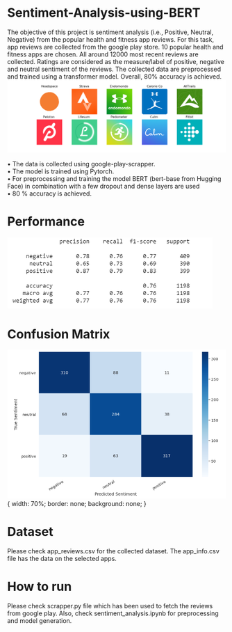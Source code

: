 # Sentiment-Analysis-using-BERT
The objective of this project is sentiment analysis (i.e., Positive, Neutral, Negative) from the popular health and fitness app reviews. For this task, app reviews are collected from the google play store. 10 popular health and fitness apps are chosen. All around 12000 most recent reviews are collected. Ratings are considered as the measure/label of positive, negative and neutral sentiment of the reviews. The collected data are preprocessed and trained using a transformer model. Overall, 80% accuracy is achieved. 
![](apps.png)

• The data is collected using google-play-scrapper.<br>
• The model is trained using Pytorch. <br>
• For preprocessing and training the model BERT (bert-base from Hugging Face) in combination with a few dropout and dense layers are used<br>
• 80 % accuracy is achieved.<br>

# Performance
![](performance.PNG)

# Confusion Matrix
![](confusion_matrix.PNG)  {
  width: 70%;
  border: none;
  background: none;
}

# Dataset 
Please check app_reviews.csv for the collected dataset. The app_info.csv file has the data on the selected apps.

# How to run
Please check scrapper.py file which has been used to fetch the reviews from google play. Also, check sentiment_analysis.ipynb for preprocessing and model generation. 

